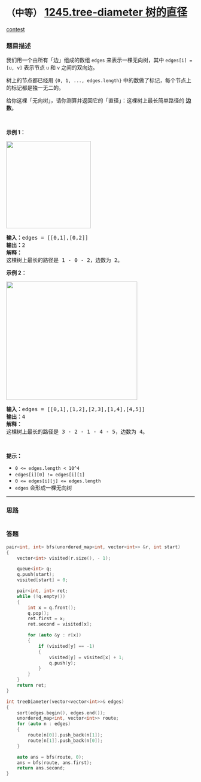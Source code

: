 # `（中等）` [1245.tree-diameter 树的直径](https://leetcode-cn.com/problems/tree-diameter/)

[contest](https://leetcode-cn.com/contest/biweekly-contest-12/problems/tree-diameter/)

### 题目描述
<p>我们用一个由所有「边」组成的数组 <code>edges</code>&nbsp;来表示一棵无向树，其中&nbsp;<code>edges[i] = [u, v]</code>&nbsp;表示节点&nbsp;<code>u</code> 和 <code>v</code>&nbsp;之间的双向边。</p>

<p>树上的节点都已经用&nbsp;<code>{0, 1, ..., edges.length}</code>&nbsp;中的数做了标记，每个节点上的标记都是独一无二的。</p>

<p>给你这棵「无向树」，请你测算并返回它的「直径」：这棵树上最长简单路径的 <strong>边数</strong>。</p>

<p>&nbsp;</p>

<p><strong>示例 1：</strong></p>

<p><img alt="" src="https://assets.leetcode-cn.com/aliyun-lc-upload/uploads/2019/10/31/1397_example_1.png" style="height: 233px; width: 226px;"></p>

<pre><strong>输入：</strong>edges = [[0,1],[0,2]]
<strong>输出：</strong>2
<strong>解释：</strong>
这棵树上最长的路径是 1 - 0 - 2，边数为 2。
</pre>

<p><strong>示例 2：</strong></p>

<p><img alt="" src="https://assets.leetcode-cn.com/aliyun-lc-upload/uploads/2019/10/31/1397_example_2.png" style="height: 316px; width: 350px;"></p>

<pre><strong>输入：</strong>edges = [[0,1],[1,2],[2,3],[1,4],[4,5]]
<strong>输出：</strong>4
<strong>解释： </strong>
这棵树上最长的路径是 3 - 2 - 1 - 4 - 5，边数为 4。
</pre>

<p>&nbsp;</p>

<p><strong>提示：</strong></p>

<ul>
	<li><code>0 &lt;= edges.length &lt;&nbsp;10^4</code></li>
	<li><code>edges[i][0] != edges[i][1]</code></li>
	<li><code>0 &lt;= edges[i][j] &lt;= edges.length</code></li>
	<li><code>edges</code>&nbsp;会形成一棵无向树</li>
</ul>

            

---
### 思路
```
```



### 答题
``` C++
pair<int, int> bfs(unordered_map<int, vector<int>> &r, int start)
{
	vector<int> visited(r.size(), - 1);

	queue<int> q;
	q.push(start);
	visited[start] = 0;

	pair<int, int> ret;
	while (!q.empty())
	{
		int x = q.front();
		q.pop();
		ret.first = x;
		ret.second = visited[x];

		for (auto &y : r[x])
		{
			if (visited[y] == -1)
			{
				visited[y] = visited[x] + 1;
				q.push(y);
			}
		}
	}
	return ret;
}

int treeDiameter(vector<vector<int>>& edges)
{
	sort(edges.begin(), edges.end());
	unordered_map<int, vector<int>> route;
	for (auto n : edges)
	{
		route[n[0]].push_back(n[1]);
		route[n[1]].push_back(n[0]);
	}

	auto ans = bfs(route, 0);
	ans = bfs(route, ans.first);
	return ans.second;
}

```




